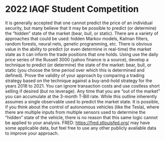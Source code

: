 # 2022 IAQF Student Competition
It is generally accepted that one cannot predict the price of an individual security, but many believe that it may be possible to predict (or determine) the “hidden” state of the market (bear, bull, or static). There are a variety of approaches that could be used: hidden Markov models, Kalman filters, random forests, neural nets, genetic programming, etc. There is obvious value in the ability to predict (or even determine in real-time) the market state as it can inform the trade positions that one holds.
Using use the daily price series of the Russell 3000 (yahoo finance is a source), develop a technique to predict (or determine) the state of the market: bear, bull, or static (you choose the time period over which this is determined and defined). Prove the validity of your approach by comparing a trading strategy based on the technique against a buy-and-hold strategy for the years 2018 to 2021. You can
ignore transaction costs and use costless short selling if desired (but no leverage). Any time that you are “out of the market” you can accumulate at the 3-month T-Bill rate.
While this outline inherently assumes a single observable used to predict the market state. It is possible, if you think about the control of autonomous vehicles (like the Tesla), where there are multiple inputs from multiple sensors used to determine the “hidden” state of the vehicle, there is no reason that this same logic cannot be applied to your analysis. FRED: https://fred.stlouisfed.org/ may have some applicable data, but feel free to use any other publicly available data to improve your approach.

